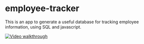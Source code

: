 # employee-tracker

This is an app to generate a useful database for tracking employee information, using SQL and javascript.

[![Video walkthrough](http://img.youtube.com/vi/_FiJUzRez9I/0.jpg)](http://www.youtube.com/watch?v=_FiJUzRez9I"screenshot.png")